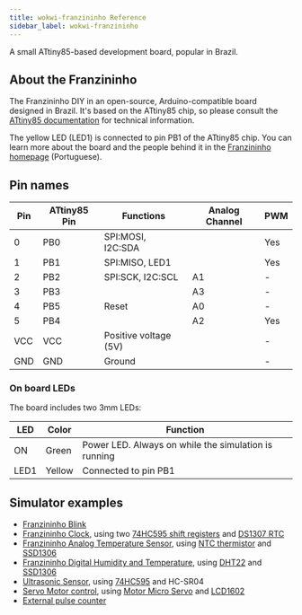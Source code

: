 ```yaml
---
title: wokwi-franzininho Reference
sidebar_label: wokwi-franzininho
---
```


A small ATtiny85-based development board, popular in Brazil.

<wokwi-franzininho></wokwi-franzininho>

## About the Franzininho

The Franzininho DIY in an open-source, Arduino-compatible board designed in Brazil. It's based
on the ATtiny85 chip, so please consult the [ATtiny85 documentation](wokwi-attiny85) for technical
information.

The yellow LED (LED1) is connected to pin PB1 of the ATtiny85 chip. You can learn more about
the board and the people behind it in the [Franzininho homepage](https://franzininho.com.br/) (Portuguese).

## Pin names

| Pin | ATtiny85 Pin | Functions             | Analog Channel | PWM |
| --- | ------------ | --------------------- | -------------- | --- |
| 0   | PB0          | SPI:MOSI, I2C:SDA     |                | Yes |
| 1   | PB1          | SPI:MISO, LED1        |                | Yes |
| 2   | PB2          | SPI:SCK, I2C:SCL      | A1             | -   |
| 3   | PB3          |                       | A3             | -   |
| 4   | PB5          | Reset                 | A0             | -   |
| 5   | PB4          |                       | A2             | Yes |
| VCC | VCC          | Positive voltage (5V) |                | -   |
| GND | GND          | Ground                |                | -   |

### On board LEDs

The board includes two 3mm LEDs:

| LED  | Color  | Function                                             |
| ---- | ------ | ---------------------------------------------------- |
| ON   | Green  | Power LED. Always on while the simulation is running |
| LED1 | Yellow | Connected to pin PB1                                 |

## Simulator examples

- [Franzininho Blink](https://wokwi.com/arduino/projects/301693553069785610)
- [Franzininho Clock](https://wokwi.com/arduino/projects/301738586036765194), using two [74HC595 shift registers](wokwi-74hc595) and [DS1307 RTC](wokwi-ds1307)
- [Franzininho Analog Temperature Sensor](https://wokwi.com/arduino/projects/301751077214093834), using [NTC thermistor](wokwi-ntc-temperature-sensor) and [SSD1306](wokwi-ssd1306)
- [Franzininho Digital Humidity and Temperature](https://wokwi.com/arduino/projects/301745949656482317), using [DHT22](wokwi-dht22) and [SSD1306](wokwi-ssd1306)
- [Ultrasonic Sensor](https://wokwi.com/arduino/projects/302020345098928648), using [74HC595](wokwi-74hc595) and HC-SR04
- [Servo Motor control](https://wokwi.com/arduino/projects/302291615188255242), using [Motor Micro Servo](wokwi-servo) and [LCD1602](wokwi-lcd1602)
- [External pulse counter](https://wokwi.com/arduino/projects/302199144424931848)
